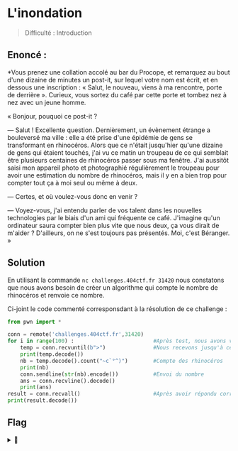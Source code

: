 # L'inondation
> Difficulté : Introduction


## Enoncé :

*Vous prenez une collation accolé au bar du Procope, et remarquez au bout d'une dizaine de minutes un post-it, sur lequel votre nom est écrit, et en dessous une inscription : « Salut, le nouveau, viens à ma rencontre, porte de derrière ».
Curieux, vous sortez du café par cette porte et tombez nez à nez avec un jeune homme.

« Bonjour, pouquoi ce post-it ?

— Salut ! Excellente question. Dernièrement, un évènement étrange a bouleversé ma ville : elle a été prise d'une épidémie de gens se transformant en rhinocéros. Alors que ce n'était jusqu'hier qu'une dizaine de gens qui étaient touchés, j'ai vu ce matin un troupeau de ce qui semblait être plusieurs centaines de rhinocéros passer sous ma fenêtre. J'ai aussitôt saisi mon appareil photo et photographié régulièrement le troupeau pour avoir une estimation du nombre de rhinocéros, mais il y en a bien trop pour compter tout ça à moi seul ou même à deux.

— Certes, et où voulez-vous donc en venir ?

— Voyez-vous, j'ai entendu parler de vos talent dans les nouvelles technologies par le biais d'un ami qui fréquente ce café. J'imagine qu'un ordinateur saura compter bien plus vite que nous deux, ça vous dirait de m'aider ? D'ailleurs, on ne s'est toujours pas présentés. Moi, c'est Béranger. »


## Solution

En utilisant la commande `nc challenges.404ctf.fr 31420` nous constatons que nous avons besoin de créer un algorithme qui compte le nombre de rhinocéros et renvoie ce nombre.

Ci-joint le code commenté corresponsdant à la résolution de ce challenge :

```py
from pwn import *

conn = remote('challenges.404ctf.fr',31420)
for i in range(100) :                         #Après test, nous avons vu qu'il y avait 100 itérations de l'algo à faire.
    temp = conn.recvuntil(b">")               #Nous recevons jusqu'à ce caractère, qui correspond à la demande d'input.
    print(temp.decode())
    nb = temp.decode().count("~c`°^)")        #Compte des rhinocéros
    print(nb)
    conn.sendline(str(nb).encode())           #Envoi du nombre
    ans = conn.recvline().decode()
    print(ans)
result = conn.recvall()                       #Après avoir répondu correctement à toutes les itérations, nous recevons le flag.
print(result.decode())
```

## Flag

<details>
<summary>🚩</summary>

```
404CTF{4h,_l3s_P0uvo1rs_d3_l'iNforM4tiqu3!}
```
</details>
